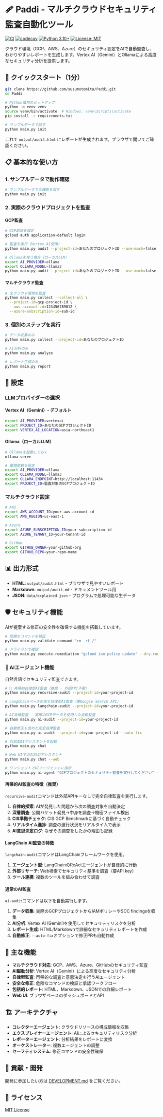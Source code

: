 # 🩹 Paddi - マルチクラウドセキュリティ監査自動化ツール

[![CI](https://github.com/susumutomita/Paddi/actions/workflows/ci.yml/badge.svg)](https://github.com/susumutomita/Paddi/actions/workflows/ci.yml)
[![codecov](https://codecov.io/gh/susumutomita/Paddi/branch/main/graph/badge.svg)](https://codecov.io/gh/susumutomita/Paddi)
[![Python 3.10+](https://img.shields.io/badge/python-3.10+-blue.svg)](https://www.python.org/downloads/)
[![License: MIT](https://img.shields.io/badge/License-MIT-yellow.svg)](https://opensource.org/licenses/MIT)

クラウド環境（GCP、AWS、Azure）のセキュリティ設定をAIで自動監査し、わかりやすいレポートを生成します。Vertex AI（Gemini）とOllamaによる高度なセキュリティ分析を提供します。

## 🚀 クイックスタート（1分）

```bash
git clone https://github.com/susumutomita/Paddi.git
cd Paddi

# Python環境のセットアップ
python -m venv venv
source venv/bin/activate  # Windows: venv\Scripts\activate
pip install -r requirements.txt

# サンプルデータで試す
python main.py init
```

これで `output/audit.html` にレポートが生成されます。ブラウザで開いてご確認ください。

## 📋 基本的な使い方

### 1. サンプルデータで動作確認

```bash
# サンプルデータで全機能を試す
python main.py init
```

### 2. 実際のクラウドプロジェクトを監査

#### GCP監査

```bash
# GCP認証を設定
gcloud auth application-default login

# 監査を実行（Vertex AI使用）
python main.py audit --project-id=あなたのプロジェクトID --use-mock=false

# Ollamaを使う場合（ローカルLLM）
export AI_PROVIDER=ollama
export OLLAMA_MODEL=llama3
python main.py audit --project-id=あなたのプロジェクトID --use-mock=false
```

#### マルチクラウド監査

```bash
# 全クラウド環境を監査
python main.py collect --collect-all \
  --project-id=gcp-project-id \
  --aws-account-id=123456789012 \
  --azure-subscription-id=sub-id
```

### 3. 個別のステップを実行

```bash
# データ収集のみ
python main.py collect --project-id=あなたのプロジェクトID

# AI分析のみ
python main.py analyze

# レポート生成のみ
python main.py report
```

## 🔧 設定

### LLMプロバイダーの選択

#### Vertex AI（Gemini）- デフォルト

```bash
export AI_PROVIDER=vertexai
export PROJECT_ID=あなたのGCPプロジェクトID
export VERTEX_AI_LOCATION=asia-northeast1
```

#### Ollama（ローカルLLM）

```bash
# Ollamaを起動しておく
ollama serve

# 環境変数を設定
export AI_PROVIDER=ollama
export OLLAMA_MODEL=llama3
export OLLAMA_ENDPOINT=http://localhost:11434
export PROJECT_ID=監査対象のGCPプロジェクトID
```

### マルチクラウド設定

```bash
# AWS
export AWS_ACCOUNT_ID=your-aws-account-id
export AWS_REGION=us-east-1

# Azure
export AZURE_SUBSCRIPTION_ID=your-subscription-id
export AZURE_TENANT_ID=your-tenant-id

# GitHub
export GITHUB_OWNER=your-github-org
export GITHUB_REPO=your-repo-name
```

## 📊 出力形式

- **HTML**: `output/audit.html` - ブラウザで見やすいレポート
- **Markdown**: `output/audit.md` - ドキュメントツール用
- **JSON**: `data/explained.json` - プログラムで処理可能な生データ

## 🛡️ セキュリティ機能

AIが提案する修正の安全性を確保する機能を搭載しています。

```bash
# 危険なコマンドを検証
python main.py validate-command "rm -rf /"

# ドライランで確認
python main.py execute-remediation "gcloud iam policy update" --dry-run
```

### 🤖 AIエージェント機能

自然言語でセキュリティ監査できます。

```bash
# 🚀 再帰的自律型AI監査（推奨 - 外部API不要）
python main.py recursive-audit --project-id=your-project-id

# LangChainベースの完全自律型AI監査（要Google Search API）
python main.py langchain-audit --project-id=your-project-id

# AI自律監査 - 実際のGCPデータを使用した自動監査
python main.py ai-audit --project-id=your-project-id

# 自動修正も含めた完全自律監査
python main.py ai-audit --project-id=your-project-id --auto-fix

# 対話型AIアシスタントを起動
python main.py chat

# Web UIでの対話型アシスタント
python main.py chat --web

# ワンショットでAIエージェントに指示
python main.py ai-agent "GCPプロジェクトのセキュリティ監査を実行してください" --project-id=your-project-id
```

#### 再帰的AI監査の特徴（推奨）

`recursive-audit`コマンドは外部APIキーなしで完全自律監査を実行します。

1. **自律的探索**: AIが発見した問題から次の調査対象を自動決定
2. **深層調査**: 公開バケット発見→中身を調査→機密ファイル検出
3. **CIS準拠チェック**: CIS GCP Benchmarkに基づく自動チェック
4. **リアルタイム進捗**: 調査の進行状況をリアルタイムで表示
5. **AI意思決定ログ**: なぜその調査をしたかの理由も記録

#### LangChain AI監査の特徴

`langchain-audit`コマンドはLangChainフレームワークを使用。

1. **エージェント型**: LangChainのReActエージェントが自律的に行動
2. **外部リサーチ**: Web検索でセキュリティ基準を調査（要API key）
3. **ツール連携**: 複数のツールを組み合わせて調査

#### 通常のAI監査

`ai-audit`コマンドは以下を自動実行します。

1. **データ収集**: 実際のGCPプロジェクトからIAMポリシーやSCC findingsを収集
2. **AI分析**: Vertex AI (Gemini)を使用してセキュリティリスクを分析
3. **レポート生成**: HTML/Markdownで詳細なセキュリティレポートを作成
4. **自動修正**: `--auto-fix`オプションで修正PRも自動作成

## 🌟 主な機能

- **マルチクラウド対応**: GCP、AWS、Azure、GitHubのセキュリティ監査
- **AI駆動分析**: Vertex AI（Gemini）による高度なセキュリティ分析
- **自律型監査**: 再帰的な調査と意思決定を行うAIエージェント
- **安全な修正**: 危険なコマンドの検証と承認ワークフロー
- **包括的レポート**: HTML、Markdown、JSONでの詳細レポート
- **Web UI**: ブラウザベースのダッシュボードとAPI

## 🏗️ アーキテクチャ

- **コレクターエージェント**: クラウドリソースの構成情報を収集
- **エクスプレイナーエージェント**: AIによるセキュリティリスク分析
- **レポーターエージェント**: 分析結果をレポートに変換
- **オーケストレーター**: 複数エージェントの調整
- **セーフティシステム**: 修正コマンドの安全性確保

## 🤝 貢献・開発

開発に参加したい方は [DEVELOPMENT.md](DEVELOPMENT.md) をご覧ください。

## 📄 ライセンス

[MIT License](LICENSE)
